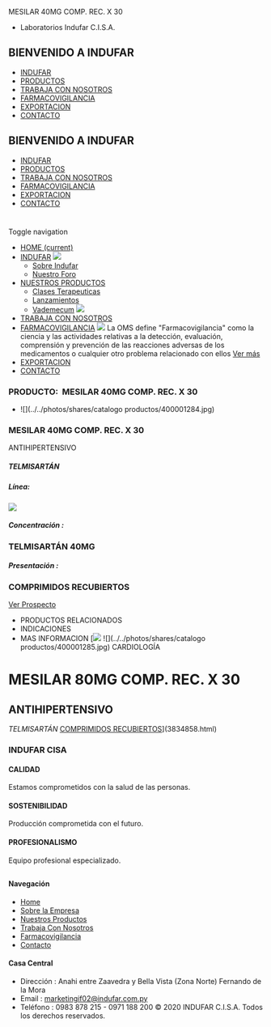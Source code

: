 MESILAR 40MG COMP. REC. X 30
- Laboratorios Indufar C.I.S.A.
## BIENVENIDO A INDUFAR
* [INDUFAR](3834857.html#)
* [PRODUCTOS](3834857.html#)
* [TRABAJA CON NOSOTROS](3834857.html#)
* [FARMACOVIGILANCIA](3834857.html#)
* [EXPORTACION](3834857.html#)
* [CONTACTO](3834857.html#)
## BIENVENIDO A INDUFAR
* [INDUFAR](../../index.html)
* [PRODUCTOS](../../productos.html)
* [TRABAJA CON NOSOTROS](../../trabaja_con_nosotros.html)
* [FARMACOVIGILANCIA](../../farmacovigilancia.html)
* [EXPORTACION](../../exportacion.html)
* [CONTACTO](../../contacto.html)
# 
Toggle navigation
* [HOME (current)](../../index.html)
* [INDUFAR](3834857.html#) 
  [![ ](../../photos/shares/Sistema/Menu/indufar_menul.jpg)](../../institucional.html)
  - [Sobre Indufar](../../institucional.html)
  - [Nuestro Foro](../../blog.html)
* [NUESTROS PRODUCTOS](3834857.html#) 
  - [Clases Terapeuticas](../clases_terapeuticas.html)
  - [Lanzamientos](../lanzamientos.html)
  - [Vademecum](../../productos.html)
  [![ ](../../photos/shares/Sistema/Menu/productos.png)](../../productos.html)
* [TRABAJA CON NOSOTROS](../../trabaja_con_nosotros.html)
* [FARMACOVIGILANCIA](3834857.html#) 
  [![ ](../../photos/shares/Sistema/Menu/TUBOS.png)](../../farmacovigilancia.html)
  La OMS define "Farmacovigilancia" como la ciencia y las actividades relativas a la detección, evaluación, comprensión y prevención de las reacciones adversas de los medicamentos o cualquier otro problema relacionado con ellos
  [Ver más](../../farmacovigilancia.html)
* [EXPORTACION](../../exportacion.html)
* [CONTACTO](../../contacto.html)
### PRODUCTO:  MESILAR 40MG COMP. REC. X 30
* ![](../../photos/shares/catalogo productos/400001284.jpg)
### **MESILAR 40MG COMP. REC. X 30**
ANTIHIPERTENSIVO
##### **TELMISARTÁN**
##### **Línea:**
[![](../../photos/shares/Laboratorios/lab_cardio.png)](../linea/5.html)
##### **Concentración :**
### TELMISARTÁN 40MG
##### **Presentación :**
### COMPRIMIDOS RECUBIERTOS
[Ver Prospecto](../../files/shares/prospectos_/400001284.pdf)
* PRODUCTOS RELACIONADOS
* INDICACIONES
* MAS INFORMACION
[![](../../photos/shares/Laboratorios/lab_cardio.png)
![](../../photos/shares/catalogo productos/400001285.jpg)
CARDIOLOGÍA
# MESILAR 80MG COMP. REC. X 30
## ANTIHIPERTENSIVO
*TELMISARTÁN*
[COMPRIMIDOS RECUBIERTOS](3834857.html#)](3834858.html)
### INDUFAR CISA
#### CALIDAD
Estamos comprometidos con la salud de las personas.
#### SOSTENIBILIDAD
Producción comprometida con el futuro.
#### PROFESIONALISMO
Equipo profesional especializado.
## 
#### Navegación
* [Home](../../index.html)
* [Sobre la Empresa](../../institucional.html)
* [Nuestros Productos](../../productos.html)
* [Trabaja Con Nosotros](../../trabaja_con_nosotros.html)
* [Farmacovigilancia](../../farmacovigilancia.html)
* [Contacto](../../contacto.html)
#### Casa Central
* Dirección : Anahi entre Zaavedra y Bella Vista (Zona Norte) Fernando de la Mora
* Email : [marketingif02@indufar.com.py](mailto:marketingif02@indufar.com.py)
* Teléfono : 0983 878 215 - 0971 188 200
© 2020 INDUFAR C.I.S.A. Todos los derechos reservados.